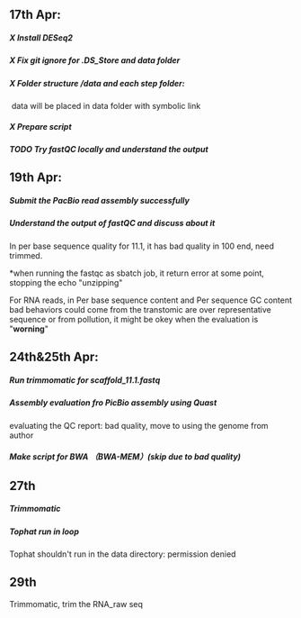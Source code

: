 ## 17th Apr:

##### **X** Install DESeq2

##### **X** Fix git ignore for .DS_Store and data folder

##### **X** Folder structure /data and each step folder:

​     data will be placed in data folder with symbolic link

##### **X** Prepare script

##### **TODO** Try fastQC locally and understand the output

## 19th Apr:

##### Submit the PacBio read assembly successfully

##### Understand the output of fastQC and discuss about it

In per base sequence quality for 11.1, it has bad quality in 100 end, need trimmed.

*when running the fastqc as sbatch job, it return error at some point, stopping the echo "unzipping"

For RNA reads, in Per base sequence content and Per sequence GC content bad behaviors could come from the transtomic are over representative sequence or from pollution, it might be okey when the evaluation is "**worning**"

## 24th&25th Apr:

##### Run trimmomatic for scaffold_11.1.fastq

##### Assembly evaluation fro PicBio assembly using Quast

evaluating the QC report: bad quality, move to using the genome from author

##### Make script for BWA （BWA-MEM）(skip due to bad quality)

## 27th

##### Trimmomatic

##### Tophat run in loop

Tophat shouldn't run in the data directory: permission denied

## 29th

Trimmomatic, trim the RNA_raw seq







